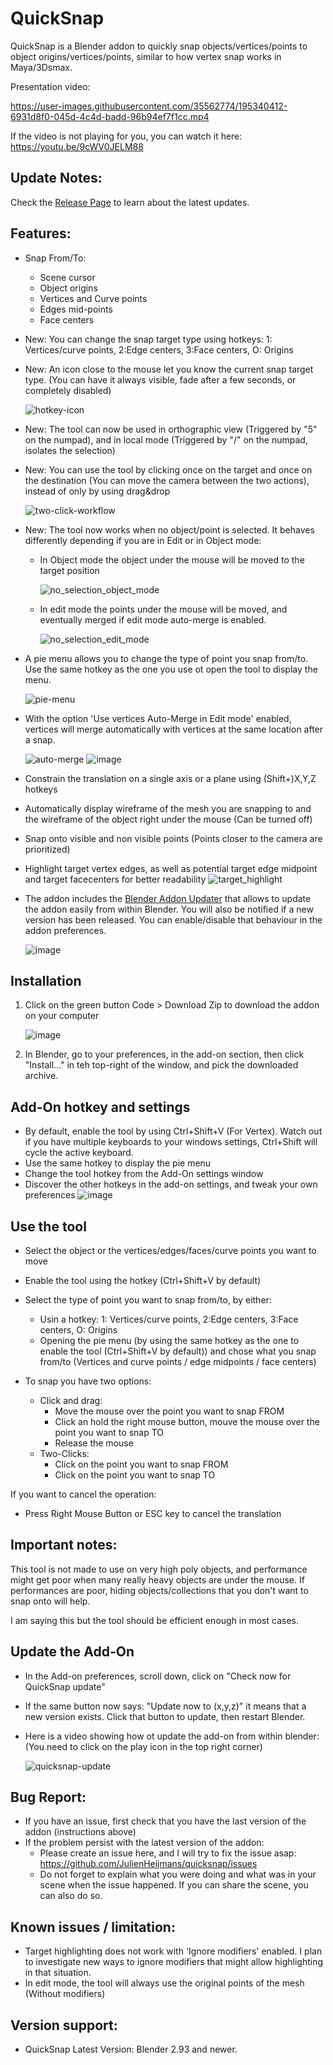 # QuickSnap
QuickSnap is a Blender addon to quickly snap objects/vertices/points to object origins/vertices/points, similar to how vertex snap works in Maya/3Dsmax.

Presentation video:

https://user-images.githubusercontent.com/35562774/195340412-6931d8f0-045d-4c4d-badd-96b94ef7f1cc.mp4

If the video is not playing for you, you can watch it here: https://youtu.be/9cWV0JELM88

## Update Notes:
Check the [Release Page](https://github.com/JulienHeijmans/quicksnap/releases) to learn about the latest updates.

## Features:
* Snap From/To:
  * Scene cursor
  * Object origins
  * Vertices and Curve points
  * Edges mid-points
  * Face centers
  

    
* New: You can change the snap target type using hotkeys: 1: Vertices/curve points, 2:Edge centers, 3:Face centers, O: Origins
* New: An icon close to the mouse let you know the current snap target type. (You can have it always visible, fade after a few seconds, or completely disabled)

    ![hotkey-icon](https://user-images.githubusercontent.com/35562774/199265091-24b63cdf-780b-4aa1-847c-cfb486469356.gif)
    
* New: The tool can now be used in orthographic view (Triggered by "5" on the numpad), and in local mode (Triggered by "/" on the numpad, isolates the selection)
* New: You can use the tool by clicking once on the target and once on the destination (You can move the camera between the two actions), instead of only by using drag&drop

    ![two-click-workflow](https://user-images.githubusercontent.com/35562774/199266031-7d27c422-83dd-4f15-a051-341dd86d6d93.gif)
    
* New: The tool now works when no object/point is selected. It behaves differently depending if you are in Edit or in Object mode:
  * In Object mode the object under the mouse will be moved to the target position
  
    ![no_selection_object_mode](https://user-images.githubusercontent.com/35562774/199267351-c29a4a40-bf31-4968-87ef-8a1debe4ebc4.gif)
  
  * In edit mode the points under the mouse will be moved, and eventually merged if edit mode auto-merge is enabled.
  
    ![no_selection_edit_mode](https://user-images.githubusercontent.com/35562774/199267808-46811c4c-3b9f-456b-84eb-d603e7aba780.gif)

* A pie menu allows you to change the type of point you snap from/to. Use the same hotkey as the one you use ot open the tool to display the menu.

    ![pie-menu](https://user-images.githubusercontent.com/35562774/196196537-82078f77-70ab-4929-a36a-6aaf6fe3bfde.gif)

* With the option 'Use vertices Auto-Merge in Edit mode' enabled, vertices will merge automatically with vertices at the same location after a snap.

    ![auto-merge](https://user-images.githubusercontent.com/35562774/196421064-38042819-71df-452c-955c-cbf34977f6d9.gif)
    ![image](https://user-images.githubusercontent.com/35562774/196762927-2d5b9616-748a-4b21-8ae9-984503721586.png)

* Constrain the translation on a single axis or a plane using (Shift+)X,Y,Z hotkeys
* Automatically display wireframe of the mesh you are snapping to and the wireframe of the object right under the mouse (Can be turned off)
* Snap onto visible and non visible points (Points closer to the camera are prioritized)
* Highlight target vertex edges, as well as potential target edge midpoint and target facecenters for better readability
    ![target_highlight](https://user-images.githubusercontent.com/35562774/196428455-6ba30a31-faeb-4c7c-9dbc-9b3dcca08af3.gif)
* The addon includes the [Blender Addon Updater](https://github.com/CGCookie/blender-addon-updater) that allows to update the addon easily from within Blender. You will also be notified if a new version has been released. You can enable/disable that behaviour in the addon preferences.

    ![image](https://user-images.githubusercontent.com/35562774/196763149-11ec36c4-5b95-43fe-a3f5-1bfd68f5f3a9.png)


## Installation
1. Click on the green button Code > Download Zip to download the addon on your computer

    ![image](https://user-images.githubusercontent.com/35562774/193323385-b0df72d3-ca22-4ab9-ba60-29ff64eea0a0.png)

2. In Blender, go to your preferences, in the add-on section, then click "Install..." in teh top-right of the window, and pick the downloaded archive.


## Add-On hotkey and settings
* By default, enable the tool by using Ctrl+Shift+V (For Vertex). Watch out if you have multiple keyboards to your windows settings, Ctrl+Shift will cycle the active keyboard.
* Use the same hotkey to display the pie menu
* Change the tool hotkey from the Add-On settings window
* Discover the other hotkeys in the add-on settings, and tweak your own preferences
    ![image](https://user-images.githubusercontent.com/35562774/199269100-9ae643af-ba5f-4ccd-a1f8-354b186f1c7f.png)


## Use the tool
* Select the object or the vertices/edges/faces/curve points you want to move
* Enable the tool using the hotkey (Ctrl+Shift+V by default)
* Select the type of point you want to snap from/to, by either:
  * Usin a hotkey:  1: Vertices/curve points, 2:Edge centers, 3:Face centers, O: Origins
  * Opening the pie menu (by using the same hotkey as the one to enable the tool (Ctrl+Shift+V by default)) and chose what you snap from/to (Vertices and curve points / edge midpoints / face centers)

* To snap you have two options:
  * Click and drag:  
    * Move the mouse over the point you want to snap FROM
    * Click an hold the right mouse button, mouve the mouse over the point you want to snap TO
    * Release the mouse
  * Two-Clicks:
    * Click on the point you want to snap FROM
    * Click on the point you want to snap TO

If you want to cancel the operation:
* Press Right Mouse Button or ESC key to cancel the translation

## Important notes:
This tool is not made to use on very high poly objects, and performance might get poor when many really heavy objects are under the mouse.
If performances are poor, hiding objects/collections that you don't want to snap onto will help.

I am saying this but the tool should be efficient enough in most cases.


## Update the Add-On
* In the Add-on preferences, scroll down, click on "Check now for QuickSnap update"
* If the same button now says: "Update now to (x,y,z)" it means that a new version exists. Click that button to update, then restart Blender.
* Here is a video showing how ot update the add-on from within blender: (You need to click on the play icon in the top right corner)

    ![quicksnap-update](https://user-images.githubusercontent.com/35562774/195124862-dd573b55-ee2a-4995-a068-dd568822186d.gif)
  
  
## Bug Report:
* If you have an issue, first check that you have the last version of the addon (instructions above)
* If the problem persist with the latest version of the addon:
  * Please create an issue here, and I will try to fix the issue asap: https://github.com/JulienHeijmans/quicksnap/issues
  * Do not forget to explain what you were doing and what was in your scene when the issue happened. If you can share the scene, you can also do so.


## Known issues / limitation:
* Target highlighting does not work with 'Ignore modifiers' enabled. I plan to investigate new ways to ignore modifiers that might allow highlighting in that situation.
* In edit mode, the tool will always use the original points of the mesh (Without modifiers)

## Version support:
* QuickSnap Latest Version: Blender 2.93 and newer.
